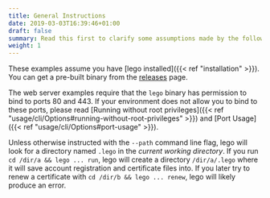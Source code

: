 ```yaml
---
title: General Instructions
date: 2019-03-03T16:39:46+01:00
draft: false
summary: Read this first to clarify some assumptions made by the following guides.
weight: 1
---
```


These examples assume you have [lego installed]({{< ref "installation" >}}).
You can get a pre-built binary from the [releases](https://github.com/go-acme/lego/releases) page.

The web server examples require that the `lego` binary has permission to bind to ports 80 and 443.
If your environment does not allow you to bind to these ports, please read [Running without root privileges]({{< ref "usage/cli/Options#running-without-root-privileges" >}}) and [Port Usage]({{< ref "usage/cli/Options#port-usage" >}}).

Unless otherwise instructed with the `--path` command line flag, lego will look for a directory named `.lego` in the *current working directory*.
If you run `cd /dir/a && lego ... run`, lego will create a directory `/dir/a/.lego` where it will save account registration and certificate files into.
If you later try to renew a certificate with `cd /dir/b && lego ... renew`, lego will likely produce an error.
